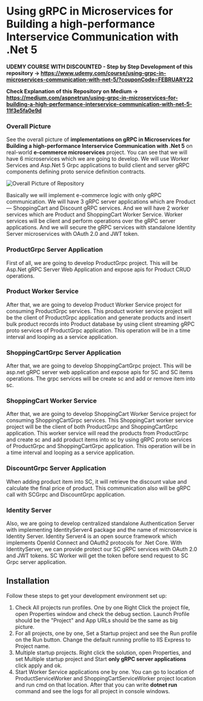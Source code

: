 # Using gRPC in Microservices for Building a high-performance Interservice Communication with .Net 5

**UDEMY COURSE WITH DISCOUNTED - Step by Step Development of this repository -> https://www.udemy.com/course/using-grpc-in-microservices-communication-with-net-5/?couponCode=FEBRUARY22**

**Check Explanation of this Repository on Medium -> https://medium.com/aspnetrun/using-grpc-in-microservices-for-building-a-high-performance-interservice-communication-with-net-5-11f3e5fa0e9d**

### Overall Picture
See the overall picture of **implementations on gRPC in Microservices for Building a high-performance Interservice Communication with .Net 5** on real-world **e-commerce microservices** project. You can see that we will have 6 microservices which we are going to develop.
We will use Worker Services and Asp.Net 5 Grpc applications to build client and server gRPC components defining proto service definition contracts.

![Overall Picture of Repository](https://user-images.githubusercontent.com/1147445/98652230-5f66ee80-234c-11eb-9201-8b291b331c9f.png)

Basically we will implement e-commerce logic with only gRPC communication. We will have 3 gRPC server applications which are Product — ShoppingCart and Discount gRPC services. And we will have 2 worker services which are Product and ShoppingCart Worker Service. Worker services will be client and perform operations over the gRPC server applications. And we will secure the gRPC services with standalone Identity Server microservices with OAuth 2.0 and JWT token.

### ProductGrpc Server Application
First of all, we are going to develop ProductGrpc project. This will be Asp.Net gRPC Server Web Application and expose apis for Product CRUD operations.

### Product Worker Service
After that, we are going to develop Product Worker Service project for consuming ProductGrpc services. This product worker service project will be the client of ProductGrpc application and generate products and insert bulk product records into Product database by using client streaming gRPC proto services of ProductGrpc application. This operation will be in a time interval and looping as a service application.

### ShoppingCartGrpc Server Application
After that, we are going to develop ShoppingCartGrpc project. This will be asp.net gRPC server web application and expose apis for SC and SC items operations. The grpc services will be create sc and add or remove item into sc.

### ShoppingCart Worker Service
After that, we are going to develop ShoppingCart Worker Service project for consuming ShoppingCartGrpc services. This ShoppingCart worker service project will be the client of both ProductGrpc and ShoppingCartGrpc application. This worker service will read the products from ProductGrpc and create sc and add product items into sc by using gRPC proto services of ProductGrpc and ShoppingCartGrpc application. This operation will be in a time interval and looping as a service application.

### DiscountGrpc Server Application
When adding product item into SC, it will retrieve the discount value and calculate the final price of product. This communication also will be gRPC call with SCGrpc and DiscountGrpc application.

### Identity Server
Also, we are going to develop centralized standalone Authentication Server with implementing IdentityServer4 package and the name of microservice is Identity Server.
Identity Server4 is an open source framework which implements OpenId Connect and OAuth2 protocols for .Net Core.
With IdentityServer, we can provide protect our SC gRPC services with OAuth 2.0 and JWT tokens. SC Worker will get the token before send request to SC Grpc server application.

## Installation
Follow these steps to get your development environment set up:
1. Check All projects run profiles. One by one Right Click the project file, open Properties window and check the debug section. Launch Profile should be the "Project" and App URLs should be the same as big picture.
2. For all projects, one by one, Set a Startup project and see the Run profile on the Run button. Change the default running profile to IIS Express to Project name.
3. Multiple startup projects. Right click the solution, open Properties, and set Multiple startup project and Start **only gRPC server applications** click apply and ok.
4. Start Worker Service applications one by one. You can go to location of ProductServiceWorker and ShoppingCartServiceWorker project location and run cmd on that location. After that you can write **dotnet run** command and see the logs for all project in console windows.

